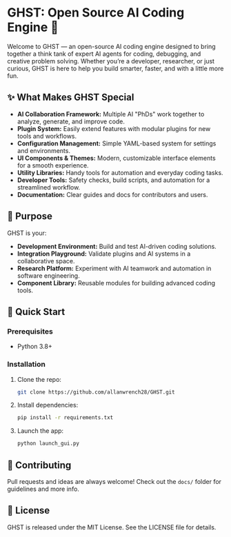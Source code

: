 # GHST: Open Source AI Coding Engine 🧠

Welcome to GHST — an open-source AI coding engine designed to bring together a think tank of expert AI agents for coding, debugging, and creative problem solving. Whether you’re a developer, researcher, or just curious, GHST is here to help you build smarter, faster, and with a little more fun.

## ✨ What Makes GHST Special

- **AI Collaboration Framework:** Multiple AI "PhDs" work together to analyze, generate, and improve code.
- **Plugin System:** Easily extend features with modular plugins for new tools and workflows.
- **Configuration Management:** Simple YAML-based system for settings and environments.
- **UI Components & Themes:** Modern, customizable interface elements for a smooth experience.
- **Utility Libraries:** Handy tools for automation and everyday coding tasks.
- **Developer Tools:** Safety checks, build scripts, and automation for a streamlined workflow.
- **Documentation:** Clear guides and docs for contributors and users.

## 🎯 Purpose

GHST is your:
- **Development Environment:** Build and test AI-driven coding solutions.
- **Integration Playground:** Validate plugins and AI systems in a collaborative space.
- **Research Platform:** Experiment with AI teamwork and automation in software engineering.
- **Component Library:** Reusable modules for building advanced coding tools.

## 🚀 Quick Start

### Prerequisites
- Python 3.8+

### Installation
1. Clone the repo:
   ```sh
   git clone https://github.com/allanwrench28/GHST.git
   ```
2. Install dependencies:
   ```sh
   pip install -r requirements.txt
   ```
3. Launch the app:
   ```sh
   python launch_gui.py
   ```

## 🤝 Contributing

Pull requests and ideas are always welcome! Check out the `docs/` folder for guidelines and more info.

## 📄 License

GHST is released under the MIT License. See the LICENSE file for details.

